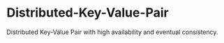# Distributed-Key-Value-Pair
Distributed Key-Value Pair with high availability and eventual consistency.
